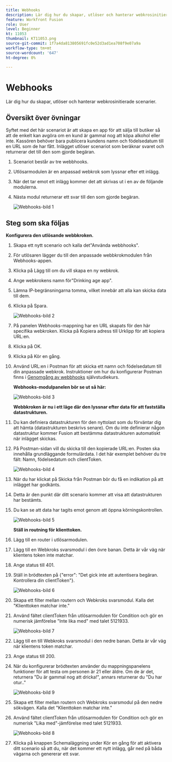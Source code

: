 ```yaml
---
title: Webhooks
description: Lär dig hur du skapar, utlöser och hanterar webkrosinitierade scenarier.
feature: Workfront Fusion
role: User
level: Beginner
kt: 11053
thumbnail: KT11053.png
source-git-commit: 1f7a4da813805691fc0e52d3ad1ea708f9e07a9a
workflow-type: tm+mt
source-wordcount: '647'
ht-degree: 0%

---
```



# Webhooks

Lär dig hur du skapar, utlöser och hanterar webkrosinitierade scenarier.

## Översikt över övningar

Syftet med det här scenariot är att skapa en app för att sälja till butiker så att de enkelt kan avgöra om en kund är gammal nog att köpa alkohol eller inte. Kassören behöver bara publicera kundens namn och födelsedatum till en URL som de har fått. Inlägget utlöser scenariot som beräknar svaret och returnerar det till den som gjorde begäran.

1. Scenariot består av tre webbhooks.
1. Utlösarmodulen är en anpassad webkrok som lyssnar efter ett inlägg.
1. När det tar emot ett inlägg kommer det att skrivas ut i en av de följande modulerna.
1. Nästa modul returnerar ett svar till den som gjorde begäran.

   ![Webhooks-bild 1](../12-exercises/assets/webhooks-walkthrough-1.png)

## Steg som ska följas

**Konfigurera den utlösande webbkroken.**

1. Skapa ett nytt scenario och kalla det&quot;Använda webbhooks&quot;.
1. För utlösaren lägger du till den anpassade webbkrokmodulen från Webhooks-appen.
1. Klicka på Lägg till om du vill skapa en ny webkrok.
1. Ange webkrokens namn för&quot;Drinking age app&quot;.
1. Lämna IP-begränsningarna tomma, vilket innebär att alla kan skicka data till dem.
1. Klicka på Spara.


   ![Webhooks-bild 2](../12-exercises/assets/webhooks-walkthrough-2.png)

1. På panelen Webhooks-mappning har en URL skapats för den här specifika webkroken. Klicka på Kopiera adress till Urklipp för att kopiera URL:en.
1. Klicka på OK.
1. Klicka på Kör en gång.
1. Använd URL:en i Postman för att skicka ett namn och födelsedatum till din anpassade webkrok. Instruktioner om hur du konfigurerar Postman finns i [Genomgång av webbhooks](https://experienceleague.adobe.com/docs/workfront-learn/tutorials-workfront/fusion/beyond-basic-modules/webhooks-walkthrough.html?lang=en) självstudiekurs.

   **Webhooks-modulpanelen bör se ut så här:**

   ![Webhooks-bild 3](../12-exercises/assets/webhooks-walkthrough-3.png)

   **Webbkroken är nu i ett läge där den lyssnar efter data för att fastställa datastrukturen.**

1. Du kan definiera datastrukturen för den nyttolast som du förväntar dig att hämta (datastrukturen beskrivs senare). Om du inte definierar någon datastruktur kommer Fusion att bestämma datastrukturen automatiskt när inlägget skickas.
1. På Postman-sidan vill du skicka till den kopierade URL:en. Posten ska innehålla grundläggande formulärdata. I det här exemplet behöver du tre fält: Namn, födelsedatum och clientToken.

   ![Webhooks-bild 4](../12-exercises/assets/webhooks-walkthrough-4.png)

1. När du har klickat på Skicka från Postman bör du få en indikation på att inlägget har godkänts.
1. Detta är den punkt där ditt scenario kommer att visa att datastrukturen har bestämts.
1. Du kan se att data har tagits emot genom att öppna körningskontrollen.

   ![Webhooks-bild 5](../12-exercises/assets/webhooks-walkthrough-5.png)

   **Ställ in routning för klienttoken.**

1. Lägg till en router i utlösarmodulen.
1. Lägg till en Webkroks svarsmodul i den övre banan. Detta är vår väg när klientens token inte matchar.
1. Ange status till 401.
1. Ställ in brödtexten på {&quot;error&quot;: &quot;Det gick inte att autentisera begäran. Kontrollera din clientToken&quot;}.

   ![Webhooks-bild 6](../12-exercises/assets/webhooks-walkthrough-6.png)

1. Skapa ett filter mellan routern och Webkroks svarsmodul. Kalla det &quot;Klienttoken matchar inte.&quot;
1. Använd fältet clientToken från utlösarmodulen för Condition och gör en numerisk jämförelse &quot;Inte lika med&quot; med talet 5121933.

   ![Webhooks-bild 7](../12-exercises/assets/webhooks-walkthrough-7.png)

1. Lägg till en till Webkroks svarsmodul i den nedre banan. Detta är vår väg när klientens token matchar.
1. Ange status till 200.
1. När du konfigurerar brödtexten använder du mappningspanelens funktioner för att testa om personen är 21 eller äldre. Om de är det, returnera &quot;Du är gammal nog att dricka!&quot;, annars returnerar du &quot;Du har otur..&quot;

   ![Webhooks-bild 9](../12-exercises/assets/webhooks-walkthrough-9.png)

1. Skapa ett filter mellan routern och Webkroks svarsmodul på den nedre sökvägen. Kalla det &quot;Klienttoken matchar inte.&quot;
1. Använd fältet clientToken från utlösarmodulen för Condition och gör en numerisk &quot;Lika med&quot;-jämförelse med talet 5121933.


   ![Webhooks-bild 8](../12-exercises/assets/webhooks-walkthrough-8.png)

1. Klicka på knappen Schemaläggning under Kör en gång för att aktivera ditt scenario så att du, när det kommer ett nytt inlägg, går ned på båda vägarna och genererar ett svar.
